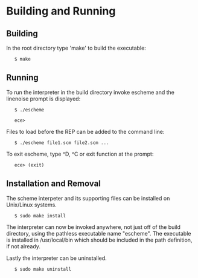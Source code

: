 Building and Running
====================

## Building

In the root directory type 'make' to build the executable:
```
   $ make
```

## Running

To run the interpreter in the build directory invoke escheme and the
linenoise prompt is displayed:
```
   $ ./escheme

   ece>
```

Files to load before the REP can be added to the command line:
```
   $ ./escheme file1.scm file2.scm ...
```   

To exit escheme, type ^D, ^C or exit function at the prompt:
```
   ece> (exit)
```

## Installation and Removal

The scheme interpeter and its supporting files can be installed on Unix/Linux systems.
```
   $ sudo make install
```

The interpreter can now be invoked anywhere, not just off of the build directory, using the
pathless executable name "escheme". The executable is installed in /usr/local/bin which
should be included in the path definition, if not already.

Lastly the interpreter can be uninstalled.
```
   $ sudo make uninstall
```

